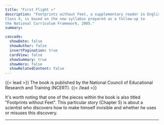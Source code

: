 ```yaml
---
title: "First Flight ✈️"
description: "Footprints without Feet, a supplementary reader in English for
Class X, is based on the new syllabus prepared as a follow-up to
the National Curriculum Framework, 2005."
summary: 

cascade:
  showDate: false
  showAuthor: false
  invertPagination: true
  cardView: false
  showSummary: true
  showHero: false
  showRelatedContent: false
---
```




{{< lead >}}
The book is published by the National Council of Educational Research and Training (NCERT).
{{< /lead >}}

It's worth noting that one of the pieces within the book is also titled "Footprints without Feet". This particular story (Chapter 5) is about a scientist who discovers how to make himself invisible and whether he uses or misuses this discovery.

---